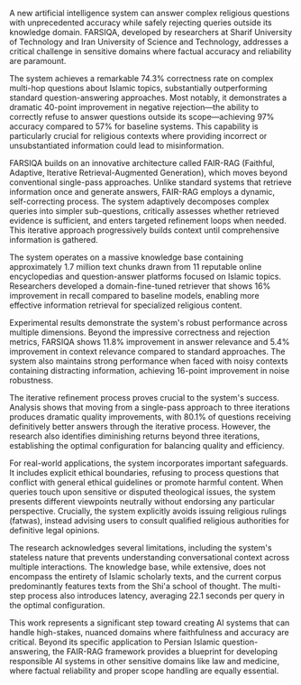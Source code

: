 A new artificial intelligence system can answer complex religious questions with unprecedented accuracy while safely rejecting queries outside its knowledge domain. FARSIQA, developed by researchers at Sharif University of Technology and Iran University of Science and Technology, addresses a critical challenge in sensitive domains where factual accuracy and reliability are paramount.

The system achieves a remarkable 74.3% correctness rate on complex multi-hop questions about Islamic topics, substantially outperforming standard question-answering approaches. Most notably, it demonstrates a dramatic 40-point improvement in negative rejection—the ability to correctly refuse to answer questions outside its scope—achieving 97% accuracy compared to 57% for baseline systems. This capability is particularly crucial for religious contexts where providing incorrect or unsubstantiated information could lead to misinformation.

FARSIQA builds on an innovative architecture called FAIR-RAG (Faithful, Adaptive, Iterative Retrieval-Augmented Generation), which moves beyond conventional single-pass approaches. Unlike standard systems that retrieve information once and generate answers, FAIR-RAG employs a dynamic, self-correcting process. The system adaptively decomposes complex queries into simpler sub-questions, critically assesses whether retrieved evidence is sufficient, and enters targeted refinement loops when needed. This iterative approach progressively builds context until comprehensive information is gathered.

The system operates on a massive knowledge base containing approximately 1.7 million text chunks drawn from 11 reputable online encyclopedias and question-answer platforms focused on Islamic topics. Researchers developed a domain-fine-tuned retriever that shows 16% improvement in recall compared to baseline models, enabling more effective information retrieval for specialized religious content.

Experimental results demonstrate the system's robust performance across multiple dimensions. Beyond the impressive correctness and rejection metrics, FARSIQA shows 11.8% improvement in answer relevance and 5.4% improvement in context relevance compared to standard approaches. The system also maintains strong performance when faced with noisy contexts containing distracting information, achieving 16-point improvement in noise robustness.

The iterative refinement process proves crucial to the system's success. Analysis shows that moving from a single-pass approach to three iterations produces dramatic quality improvements, with 80.1% of questions receiving definitively better answers through the iterative process. However, the research also identifies diminishing returns beyond three iterations, establishing the optimal configuration for balancing quality and efficiency.

For real-world applications, the system incorporates important safeguards. It includes explicit ethical boundaries, refusing to process questions that conflict with general ethical guidelines or promote harmful content. When queries touch upon sensitive or disputed theological issues, the system presents different viewpoints neutrally without endorsing any particular perspective. Crucially, the system explicitly avoids issuing religious rulings (fatwas), instead advising users to consult qualified religious authorities for definitive legal opinions.

The research acknowledges several limitations, including the system's stateless nature that prevents understanding conversational context across multiple interactions. The knowledge base, while extensive, does not encompass the entirety of Islamic scholarly texts, and the current corpus predominantly features texts from the Shi'a school of thought. The multi-step process also introduces latency, averaging 22.1 seconds per query in the optimal configuration.

This work represents a significant step toward creating AI systems that can handle high-stakes, nuanced domains where faithfulness and accuracy are critical. Beyond its specific application to Persian Islamic question-answering, the FAIR-RAG framework provides a blueprint for developing responsible AI systems in other sensitive domains like law and medicine, where factual reliability and proper scope handling are equally essential.
